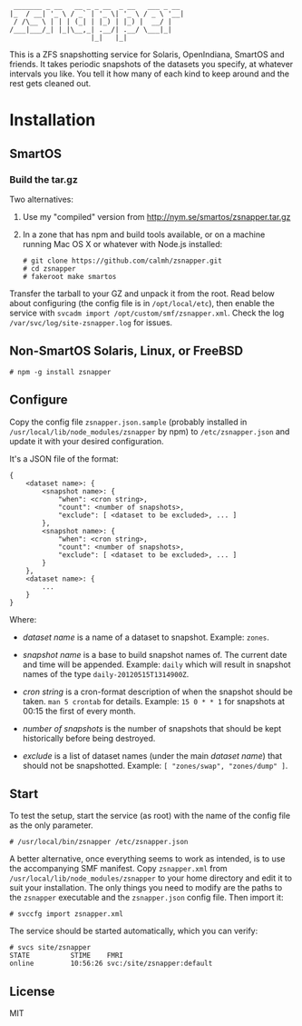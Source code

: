 ```
 _______ _ __   __ _ _ __  _ __   ___ _ __
|_  / __| '_ \ / _` | '_ \| '_ \ / _ \ '__|
 / /\__ \ | | | (_| | |_) | |_) |  __/ |
/___|___/_| |_|\__,_| .__/| .__/ \___|_|
                    |_|   |_|
```

This is a ZFS snapshotting service for Solaris, OpenIndiana, SmartOS and
friends. It takes periodic snapshots of the datasets you specify, at whatever
intervals you like. You tell it how many of each kind to keep around and the
rest gets cleaned out.

Installation
============

SmartOS
-------

### Build the tar.gz

Two alternatives:

 1. Use my "compiled" version from http://nym.se/smartos/zsnapper.tar.gz

 2.  In a zone that has npm and build tools available, or on a machine running
     Mac OS X or whatever with Node.js installed:

     ```
     # git clone https://github.com/calmh/zsnapper.git
     # cd zsnapper
     # fakeroot make smartos
     ```

Transfer the tarball to your GZ and unpack it from the root. Read below about
configuring (the config file is in `/opt/local/etc`), then enable the service
with `svcadm import /opt/custom/smf/zsnapper.xml`. Check the log
`/var/svc/log/site-zsnapper.log` for issues.

Non-SmartOS Solaris, Linux, or FreeBSD
--------------------------------------

    # npm -g install zsnapper

Configure
---------

Copy the config file `zsnapper.json.sample` (probably installed in
`/usr/local/lib/node_modules/zsnapper` by npm) to
`/etc/zsnapper.json` and update it with your desired configuration.

It's a JSON file of the format:

    {
        <dataset name>: {
            <snapshot name>: {
                "when": <cron string>,
                "count": <number of snapshots>,
                "exclude": [ <dataset to be excluded>, ... ]
            },
            <snapshot name>: {
                "when": <cron string>,
                "count": <number of snapshots>,
                "exclude": [ <dataset to be excluded>, ... ]
            }
        },
        <dataset name>: {
            ...
        }
    }

Where:

  - *dataset name* is a name of a dataset to snapshot. Example: `zones`.

  - *snapshot name* is a base to build snapshot names of. The current date and
    time will be appended. Example: `daily` which will result in snapshot names
    of the type `daily-20120515T1314900Z`.

  - *cron string* is a cron-format description of when the snapshot should be
    taken. `man 5 crontab` for details. Example: `15 0 * * 1` for snapshots at
    00:15 the first of every month.

  - *number of snapshots* is the number of snapshots that should be kept
    historically before being destroyed.

  - *exclude* is a list of dataset names (under the main *dataset name*) that
    should not be snapshotted. Example: `[ "zones/swap", "zones/dump" ]`.

Start
-----

To test the setup, start the service (as root) with the name of the config file
as the only parameter.

    # /usr/local/bin/zsnapper /etc/zsnapper.json

A better alternative, once everything seems to work as intended, is to use the
accompanying SMF manifest. Copy `zsnapper.xml` from
`/usr/local/lib/node_modules/zsnapper` to your home directory and edit it to
suit your installation. The only things you need to modify are the paths to the
`zsnapper` executable and the `zsnapper.json` config file. Then import it:

    # svccfg import zsnapper.xml

The service should be started automatically, which you can verify:

    # svcs site/zsnapper
    STATE          STIME    FMRI
    online         10:56:26 svc:/site/zsnapper:default

License
-------

MIT

